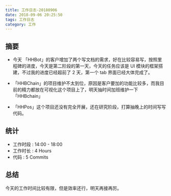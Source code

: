 ```yaml
---
title: 工作日志-20180906
date: 2018-09-06 20:25:50
tags: 工作日志
category: 工作
---
```


## 摘要

* 今天 「HHBot」的客户增加了两个写文档的需求，好在比较容易写，按照里程碑的进度，今天是第二阶段的第一天，今天的任务应该是 UI 模块的框架搭建，不过我的进度已经超前了 2 天，第一个 tab 界面已经大体完成了。

* 「HHBChain」的项目维护不太到位，原因是客户要加的功能比较多，而我目前的精力都放在可视化这个项目上了，明天抽时间加班维护一下 「HHBchain」

* 「HHPos」这个项目还没有完全开展，还在研究阶段，打算抽晚上的时间写写代码。

## 统计

* 工作时段 : 14:00 - 18:00
* 工作时长 : 4 Hours
* 代码 : 5 Commits

## 总结

今天的工作时间比较有限，但是效率还行，明天再接再厉。
